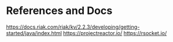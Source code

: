 # References and Docs
https://docs.riak.com/riak/kv/2.2.3/developing/getting-started/java/index.html
https://projectreactor.io/
https://rsocket.io/